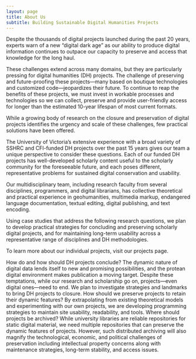 ```yaml
---
layout: page
title: About Us
subtitle: Building Sustainable Digital Humanities Projects
---
```


Despite the thousands of digital projects launched during the past 20 years, experts warn of a new “digital dark age” as our ability to produce digital information continues to outpace our capacity to preserve and access that knowledge for the long haul.

These challenges extend across many domains, but they are particularly pressing for digital humanities (DH) projects. The challenge of preserving and future-proofing these projects—many based on boutique technologies and customized code—jeopardizes their future. To continue to reap the benefits of these projects, we must invest in workable processes and technologies so we can collect, preserve and provide user-friendly access for longer than the estimated 10-year lifespan of most current formats.

While a growing body of research on the closure and preservation of digital projects identifies the urgency and scale of these challenges, few practical solutions have been offered.

The University of Victoria’s extensive experience with a broad variety of SSHRC and CFI-funded DH projects over the past 15 years gives our team a unique perspective to consider these questions.  Each of our funded DH projects has well-developed scholarly content useful to the scholarly community for the foreseeable future, and each poses different, representative problems for sustained digital conservation and usability.

Our multidisciplinary team, including research faculty from several disciplines, programmers, and digital librarians, has collective theoretical and practical experience in geohumanities, multimedia markup, endangered language documentation, textual editing, digital publishing, and text encoding.

Using case studies that address the following research questions, we plan to develop practical strategies for concluding and preserving scholarly digital projects, and for maintaining long-term usability across a representative range of disciplines and DH methodologies.

To learn more about our individual projects, visit our projects page.

How do and how should DH projects conclude? The dynamic nature of digital data lends itself to new and promising possibilities, and the protean digital environment makes publication a moving target. Despite these temptations, while our research and scholarship go on, projects—even digital ones—need to end. We plan to investigate strategies and landmarks to bring DH projects to closure.
How should we preserve projects to retain their dynamic features? By extrapolating from existing theoretical models and experimenting with our own projects, we are developing programming strategies to maintain site usability, readability, and tools.
Where should projects be archived?  While university libraries are reliable repositories for static digital material, we need multiple repositories that can preserve the dynamic features of projects.  However, such distributed archiving will also magnify the technological, economic, and political challenges of preservation including intellectual property concerns along with maintenance strategies, long-term stability, and access issues.
